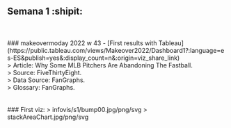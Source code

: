 ## Semana 1 :shipit:
<br>
<br>
### makeovermoday 2022 w 43
- [First results with Tableau](https://public.tableau.com/views/Makeover2022/Dashboard1?:language=es-ES&publish=yes&:display_count=n&:origin=viz_share_link) <br>
> Article: Why Some MLB Pitchers Are Abandoning The Fastball.<br>
> Source: FiveThirtyEight.<br>
> Data Source: FanGraphs.<br>
> Glossary: FanGraphs.<br>
<br>
<br>
### First viz:
> infovis/s1/bump00.jpg/png/svg
> stackAreaChart.jpg/png/svg
